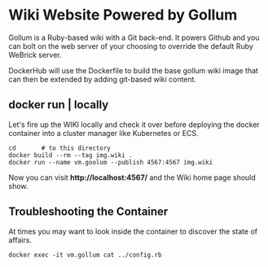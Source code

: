 
# Wiki Website Powered by Gollum

Gollum is a Ruby-based wiki  with a Git back-end. It powers Github and you can bolt on the web server of your choosing to override the default Ruby WeBrick server.

DockerHub will use the Dockerfile to build the base gollum wiki image that can then be extended by adding git-based wiki content.


## docker run | locally

Let's fire up the WIKI locally and check it over before deploying the docker container into a cluster manager like Kubernetes or ECS.

```
cd       # to this directory
docker build --rm --tag img.wiki .
docker run --name vm.goolum --publish 4567:4567 img.wiki
```

Now you can visit **http://localhost:4567/** and the Wiki home page should show.

## Troubleshooting the Container

At times you may want to look inside the container to discover the state of affairs.

```
docker exec -it vm.gollum cat ../config.rb
```

